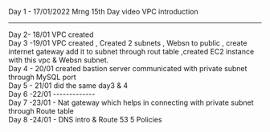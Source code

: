 Day 1 - 17/01/2022 Mrng 15th Day video VPC introduction <br>
<hr>
Day 2- 18/01 VPC created <br>
Day 3 -19/01 VPC created , Created 2 subnets , Websn to public , create internet gateway add it to subnet through rout table ,created EC2 instance with this vpc & Websn subnet.<br>
Day 4 - 20/01 created bastion server communicated with private subnet through MySQL port <br>
Day 5 - 21/01 did the same day3 & 4 <br>
Day 6 -22/01 ------------- <br>
Day 7 -23/01 - Nat gateway which helps in connecting with private subnet through Route table <br>
Day 8 -24/01 - DNS intro & Route 53 5 Policies
